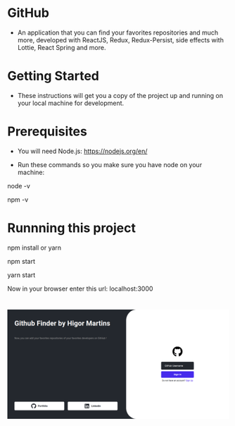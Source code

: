 # GitHub
- An application that you can find your favorites repositories and much more, developed with ReactJS, Redux, Redux-Persist, side effects with Lottie, React Spring and more.

# Getting Started
- These instructions will get you a copy of the project up and running on your local machine for development.

# Prerequisites
- You will need Node.js: https://nodejs.org/en/

- Run these commands so you make sure you have node on your machine:

node -v

npm -v

# Runnning this project
npm install or yarn

npm start

yarn start

Now in your browser enter this url: localhost:3000

#

<img src="/assets/githubLogin.png" width="600"/>
